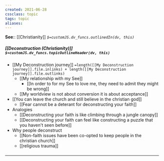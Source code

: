 ```yaml
---
created: 2021-06-28
cssclass: topic
tags: topic
aliases:
---
```


**See**:: [[Christianity]]
*`$=customJS.dv_funcs.outlinedIn(dv, this)`*

##### [[Deconstruction (Christianity)]] `$=customJS.dv_funcs.topicOutlineHeader(dv, this)`
- [[My Deconstruction journey]] `=length([[My Deconstruction journey]].file.inlinks) + length([[My Deconstruction journey]].file.outlinks)`
	- [[My relationship with my See]]
		- [[In order to for my See to love me, they need to admit they might be wrong]]
	- [[My worldview is not about conversion it is about acceptance]]
- [[You can leave the church and still believe in the christian god]]
	- [[Fear cannot be a deterant for deconstructing your faith]]
- Analogies
	- [[Deconstructing your faith is like climbing through a jungle canopy]]
	- [[Deconstructing your faith can feel like constructing a puzzle that you haven't seen before]]
- Why people deconstruct
	- [[Non-faith issues have been co-opted to keep people in the christian church]]
	- [[religious trauma]]

### <hr class="dataviews"/>


